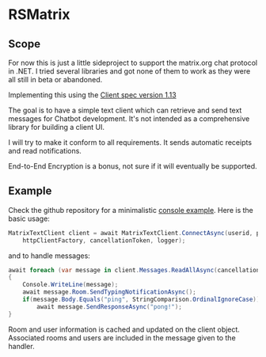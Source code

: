 # RSMatrix

## Scope

For now this is just a little sideproject to support the matrix.org chat protocol in .NET.
I tried several libraries and got none of them to work as they were all still in beta or abandoned.

Implementing this using the [Client spec version 1.13](https://spec.matrix.org/v1.13/client-server-api/)

The goal is to have a simple text client which can retrieve and send text messages for Chatbot development. It's not intended as a comprehensive library for building a client UI.

I will try to make it conform to all requirements. It sends automatic receipts and read notifications.

End-to-End Encryption is a bonus, not sure if it will eventually be supported.

## Example

Check the github repository for a minimalistic [console example](https://github.com/rschili/RSMatrix/blob/main/src/RSMatrix.Console/Program.cs).
Here is the basic usage:

```cs
MatrixTextClient client = await MatrixTextClient.ConnectAsync(userid, password, device,
    httpClientFactory, cancellationToken, logger);
```

and to handle messages:

```cs
await foreach (var message in client.Messages.ReadAllAsync(cancellationToken))
{
    Console.WriteLine(message);
    await message.Room.SendTypingNotificationAsync();
    if(message.Body.Equals("ping", StringComparison.OrdinalIgnoreCase))
        await message.SendResponseAsync("pong!");
}
```

Room and user information is cached and updated on the client object. Associated rooms and users are included in the message given to the handler.
